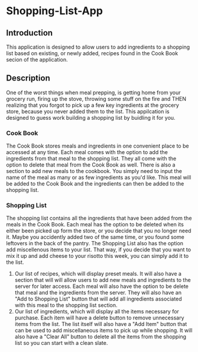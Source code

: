 # Shopping-List-App

## Introduction
This application is designed to allow users to add ingredients to a shopping list based on existing, or newly added, recipes found in the Cook Book secion of the application. 

## Description
One of the worst things when meal prepping, is getting home from your grocery run, firing up the stove, throwing some stuff on the fire and THEN realizing that you forgot to pick up a few key ingredients at the grocery store, because you never added them to the list. This appilcation is designed to guess work building a shopping list by buidling it for you.

### Cook Book
The Cook Book stores meals and ingredients in one convenient place to be accessed at any time. Each meal comes with the option to add the ingredients from that meal to the shopping list. They all come with the option to delete that meal from the Cook Book as well. 
There is also a section to add new meals to the cookbook. You simply need to input the name of the meal as many or as few ingredients as you'd like. This meal will be added to the Cook Book and the ingredients can then be added to the shopping list.

### Shopping List
The shopping list contains all the ingredients that have been added from the meals in the Cook Book. Each meal has the option to be deleted when its either been picked up form the store, or you decide that you no longer need it. Maybe you accidently added two of the same time, or you found some leftovers in the back of the pantry. The Shopping List also has the option add miscellenous items to your list. That way, if you decide that you want to mix it up and add cheese to your risotto this week, you can simply add it to the list.


1. Our list of recipes, which will display preset meals. It will also have a section that will will allow users to add new meals and ingredients to the server for later access. Each meal will also have the option to be delete that meal and the ingredients from the server. They will also have an "Add to Shopping List" button that will add all ingredients associated with this meal to the shopping list section.
2. Our list of ingredients, which will display all the items necessary for purchase. Each item will have a delete button to remove unnecessary items from the list. The list itself will also have a "Add Item" button that can be used to add miscellaneous items to pick up while shopping. It will also have a "Clear All" button to delete all the items from the shopping list so you can start with a clean slate. 
